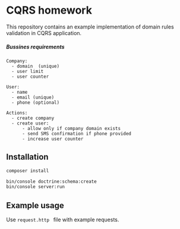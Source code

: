 # CQRS homework
This repository contains an example implementation of domain rules validation in CQRS application.

##### Bussines requirements
```
Company:
  - domain  (unique)
  - user limit
  - user counter
  
User:
  - name
  - email (unique)
  - phone (optional)
  
Actions:
  - create company 
  - create user:
      - allow only if company domain exists
      - send SMS confirmation if phone provided
      - increase user counter
```

## Installation

```bash
composer install

bin/console doctrine:schema:create
bin/console server:run
```

## Example usage

Use `request.http ` file with example requests.